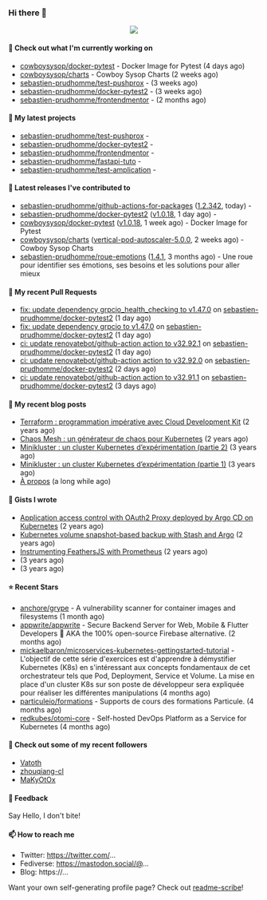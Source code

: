 ### Hi there 👋

<p align="center"><img src="https://github-readme-stats.vercel.app/api?username=sebastien-prudhomme&show_icons=true&locale=en"/></p>

#### 👷 Check out what I'm currently working on

- [cowboysysop/docker-pytest](https://github.com/cowboysysop/docker-pytest) - Docker Image for Pytest (4 days ago)
- [cowboysysop/charts](https://github.com/cowboysysop/charts) - Cowboy Sysop Charts (2 weeks ago)
- [sebastien-prudhomme/test-pushprox](https://github.com/sebastien-prudhomme/test-pushprox) -  (3 weeks ago)
- [sebastien-prudhomme/docker-pytest2](https://github.com/sebastien-prudhomme/docker-pytest2) -  (3 weeks ago)
- [sebastien-prudhomme/frontendmentor](https://github.com/sebastien-prudhomme/frontendmentor) -  (2 months ago)

#### 🌱 My latest projects

- [sebastien-prudhomme/test-pushprox](https://github.com/sebastien-prudhomme/test-pushprox) - 
- [sebastien-prudhomme/docker-pytest2](https://github.com/sebastien-prudhomme/docker-pytest2) - 
- [sebastien-prudhomme/frontendmentor](https://github.com/sebastien-prudhomme/frontendmentor) - 
- [sebastien-prudhomme/fastapi-tuto](https://github.com/sebastien-prudhomme/fastapi-tuto) - 
- [sebastien-prudhomme/test-amplication](https://github.com/sebastien-prudhomme/test-amplication) - 

#### 🔭 Latest releases I've contributed to

- [sebastien-prudhomme/github-actions-for-packages](https://github.com/sebastien-prudhomme/github-actions-for-packages) ([1.2.342](https://github.com/sebastien-prudhomme/github-actions-for-packages/releases/tag/1.2.342), today) - 
- [sebastien-prudhomme/docker-pytest2](https://github.com/sebastien-prudhomme/docker-pytest2) ([v1.0.18](https://github.com/sebastien-prudhomme/docker-pytest2/releases/tag/v1.0.18), 1 day ago) - 
- [cowboysysop/docker-pytest](https://github.com/cowboysysop/docker-pytest) ([v1.0.18](https://github.com/cowboysysop/docker-pytest/releases/tag/v1.0.18), 1 week ago) - Docker Image for Pytest
- [cowboysysop/charts](https://github.com/cowboysysop/charts) ([vertical-pod-autoscaler-5.0.0](https://github.com/cowboysysop/charts/releases/tag/vertical-pod-autoscaler-5.0.0), 2 weeks ago) - Cowboy Sysop Charts
- [sebastien-prudhomme/roue-emotions](https://github.com/sebastien-prudhomme/roue-emotions) ([1.4.1](https://github.com/sebastien-prudhomme/roue-emotions/releases/tag/1.4.1), 3 months ago) - Une roue pour identifier ses émotions, ses besoins et les solutions pour aller mieux

#### 🔨 My recent Pull Requests

- [fix: update dependency grpcio_health_checking to v1.47.0](https://github.com/sebastien-prudhomme/docker-pytest2/pull/49) on [sebastien-prudhomme/docker-pytest2](https://github.com/sebastien-prudhomme/docker-pytest2) (1 day ago)
- [fix: update dependency grpcio to v1.47.0](https://github.com/sebastien-prudhomme/docker-pytest2/pull/48) on [sebastien-prudhomme/docker-pytest2](https://github.com/sebastien-prudhomme/docker-pytest2) (1 day ago)
- [ci: update renovatebot/github-action action to v32.92.1](https://github.com/sebastien-prudhomme/docker-pytest2/pull/47) on [sebastien-prudhomme/docker-pytest2](https://github.com/sebastien-prudhomme/docker-pytest2) (1 day ago)
- [ci: update renovatebot/github-action action to v32.92.0](https://github.com/sebastien-prudhomme/docker-pytest2/pull/46) on [sebastien-prudhomme/docker-pytest2](https://github.com/sebastien-prudhomme/docker-pytest2) (2 days ago)
- [ci: update renovatebot/github-action action to v32.91.1](https://github.com/sebastien-prudhomme/docker-pytest2/pull/45) on [sebastien-prudhomme/docker-pytest2](https://github.com/sebastien-prudhomme/docker-pytest2) (3 days ago)

#### 📜 My recent blog posts

- [Terraform : programmation impérative avec Cloud Development Kit](https://www.cowboysysop.com/post/terraform-programmation-imperative-avec-cloud-development-kit/) (2 years ago)
- [Chaos Mesh : un générateur de chaos pour Kubernetes](https://www.cowboysysop.com/post/chaos-mesh-un-generateur-de-chaos-pour-kubernetes/) (2 years ago)
- [Minikluster : un cluster Kubernetes d’expérimentation (partie 2)](https://www.cowboysysop.com/post/minikluster-un-cluster-kubernetes-d-experimentation-partie-2/) (3 years ago)
- [Minikluster : un cluster Kubernetes d’expérimentation (partie 1)](https://www.cowboysysop.com/post/minikluster-un-cluster-kubernetes-d-experimentation-partie-1/) (3 years ago)
- [À propos](https://www.cowboysysop.com/page/a-propos/) (a long while ago)

#### 📓 Gists I wrote

- [Application access control with OAuth2 Proxy deployed by Argo CD on Kubernetes](https://gist.github.com/c90af146c465305087d5f5a55990ca71) (2 years ago)
- [Kubernetes volume snapshot-based backup with Stash and Argo](https://gist.github.com/c53e870dc6b4987fefa4c36ea9f1187c) (2 years ago)
- [Instrumenting FeathersJS with Prometheus](https://gist.github.com/93ab307c8c03a9c5fdb1ff728f413855) (2 years ago)
- [](https://gist.github.com/9827398f4f792569e56351ac56e80b80) (3 years ago)
- [](https://gist.github.com/064f0ea019c9ff37b71ebc023c0a0c6b) (3 years ago)

#### ⭐ Recent Stars

- [anchore/grype](https://github.com/anchore/grype) - A vulnerability scanner for container images and filesystems (1 month ago)
- [appwrite/appwrite](https://github.com/appwrite/appwrite) - Secure Backend Server for Web, Mobile &amp; Flutter Developers 🚀 AKA the 100% open-source Firebase alternative. (2 months ago)
- [mickaelbaron/microservices-kubernetes-gettingstarted-tutorial](https://github.com/mickaelbaron/microservices-kubernetes-gettingstarted-tutorial) - L&#39;objectif de cette série d&#39;exercices est d&#39;apprendre à démystifier Kubernetes (K8s) en s&#39;intéressant aux concepts fondamentaux de cet orchestrateur tels que Pod, Deployment, Service et Volume. La mise en place d&#39;un cluster K8s sur son poste de développeur sera expliquée pour réaliser les différentes manipulations (4 months ago)
- [particuleio/formations](https://github.com/particuleio/formations) - Supports de cours des formations Particule. (4 months ago)
- [redkubes/otomi-core](https://github.com/redkubes/otomi-core) - Self-hosted DevOps Platform as a Service for Kubernetes (4 months ago)

#### 👯 Check out some of my recent followers

- [Vatoth](https://github.com/Vatoth)
- [zhouqiang-cl](https://github.com/zhouqiang-cl)
- [MaKyOtOx](https://github.com/MaKyOtOx)

#### 💬 Feedback

Say Hello, I don't bite!

#### 📫 How to reach me

- Twitter: https://twitter.com/...
- Fediverse: https://mastodon.social/@...
- Blog: https://...

Want your own self-generating profile page? Check out [readme-scribe](https://github.com/muesli/readme-scribe)!
